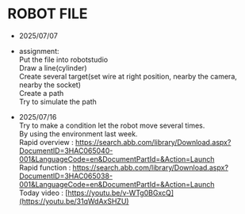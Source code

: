 # ROBOT FILE
- 2025/07/07
- assignment:  
Put the file into robotstudio  
Draw a line(cylinder)  
Create several target(set wire at right position, nearby the camera, nearby the socket)  
Create a path  
Try to simulate the path

- 2025/07/16  
Try to make a condition let the robot move several times.  
By using the environment last week.  
Rapid overview : https://search.abb.com/library/Download.aspx?DocumentID=3HAC065040-001&LanguageCode=en&DocumentPartId=&Action=Launch  
Rapid function : https://search.abb.com/library/Download.aspx?DocumentID=3HAC065038-001&LanguageCode=en&DocumentPartId=&Action=Launch  
Today video : [https://youtu.be/v-WTg0BGxcQ](https://youtu.be/31qWdAxSHZU)
